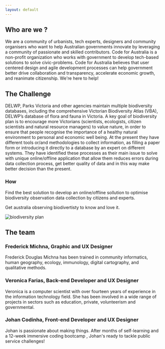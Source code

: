 ```yaml
---
layout: default
---
```

## Who are we ? 
We are a community of urbanists, tech experts, designers and community organisers who want to help Australian governments innovate by leveraging a community of passionate and skilled contributors.
Code for Australia is a non-profit organization who works with government to develop tech-based solutions to solve civic-problems. Code for Australia believes that user centered design and agile development processes can help government better drive collaboration and transparency, accelerate economic growth, and reanimate citizenship. We're here to help!

## The Challenge

DELWP, Parks Victoria and other agencies maintain multiple biodiversity databases, including the comprehensive Victorian Biodiversity Atlas (VBA), DELWP’s database of flora and fauna in Victoria. 
A key goal of biodiversity plan is to encourage more Victorians (scientists, ecologists, citizen scientists and natural resource managers) to value nature, in order to ensure that people recognise the importance of a healthy natural environment to personal and economic well being.
At the present they have different tools or/and methodologies to collect information, as filling a paper form or introducing it directly to a database by an expert on different systems. They have identified these processes as their main issue to solve with unique online/offline application that allow them reduces errors during data collection process, get better quality of data and in this way make better decision than the present.

### How

Find the best solution to develop an online/offline sollution to optimise biodiversity observation data collection by citizens and experts.

Get australia observing biodivertisty to know and love it.

![biodiversity plan](../assets/Project-Biodiversity_Plan.svg)


## The team

### Frederick Michna, Graphic and UX Designer

Frederick Douglas Michna has been trained in community informatics, human geography, ecology, immunology, digital cartography, and qualitative methods.

<!-- Understanding customer requirements
Fostering shared understanding of customer requirements
Matching client expectations and deliverables with to requirements
Keeping team on track -->


### Veronica Farias, Back-end Developer and UX Designer

Veronica is a computer scientist with over fourteen years of experience in the information technology field. She has been involved in a wide range of projects in sectors such as education, private, volunteerism and governmental.

<!-- Architecture and system design
Back-end software development
Understanding customer requirements
Fostering shared understanding of customer requirements
Matching client expectations and deliverables with to requirements
Keeping team on track -->


### Johan Codinha, Front-end Developer and UX Designer
Johan is passionate about making things. After months of self-learning and a 12-week immersive coding bootcamp , Johan's ready to tackle public service challenges!

<!-- * Front-end sofware development
* Understanding customer requirements
* Fostering shared understanding of customer requirements
* Matching client expectations and deliverables with to requirements
* Keeping team on track -->